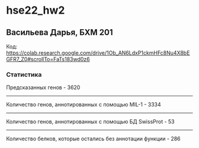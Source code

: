 # hse22_hw2
## Васильева Дарья, БХМ 201
Код: https://colab.research.google.com/drive/1Ob_AN6LdxP1ckmHFc8Nu4X8bEGFR7_Z0#scrollTo=FaTs183wd0z6


### Статистика

Предсказанных генов - 3620
***
Количество генов, аннотированных с помощью MIL-1 - 3334
***
Количество генов, аннотированных с помощью БД SwissProt - 53
***
Количество белков, которые остались без аннотации функции - 286

